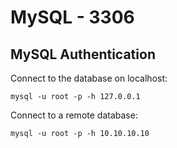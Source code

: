 # MySQL - 3306

## MySQL Authentication

Connect to the database on localhost:

```text
mysql -u root -p -h 127.0.0.1
```

Connect to a remote database:

```text
mysql -u root -p -h 10.10.10.10
```

